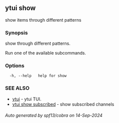 ## ytui show

show items through different patterns

### Synopsis


show through different patterns.

Run one of the available subcommands.

### Options

```
  -h, --help   help for show
```

### SEE ALSO

* [ytui](ytui.md)	 - ytui TUI.
* [ytui show subscribed](ytui_show_subscribed.md)	 - show subscribed channels

###### Auto generated by spf13/cobra on 14-Sep-2024
